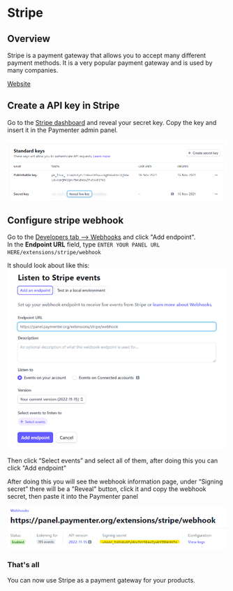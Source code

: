 # Stripe

## Overview

Stripe is a payment gateway that allows you to accept many different payment methods. It is a very popular payment gateway and is used by many companies.

[Website](https://stripe.com)

## Create a API key in Stripe

Go to the [Stripe dashboard](https://dashboard.stripe.com/apikeys) and reveal your secret key. Copy the key and insert it in the Paymenter admin panel.

![image](/assets/images/extensions/stripe/stripe.png)

## Configure stripe webhook

Go to the [Developers tab –> Webhooks](https://dashboard.stripe.com/test/webhooks) and click "Add endpoint". \
In the **Endpoint URL** field, type `ENTER YOUR PANEL URL HERE/extensions/stripe/webhook`

It should look about like this:
![image](/assets/images/extensions/stripe/2.png)

Then click “Select events” and select all of them, after doing this you can click "Add endpoint"

After doing this you will see the webhook information page, under “Signing secret” there will be a "Reveal" button, click it and copy the webhook secret, then paste it into the Paymenter panel

![image](/assets/images/extensions/stripe/3.png)

### That's all

You can now use Stripe as a payment gateway for your products.
